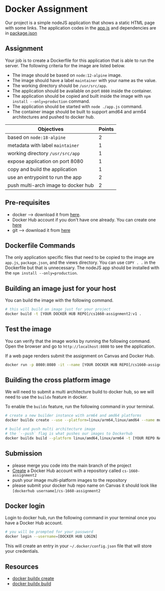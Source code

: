 # Docker Assignment

Our project is a simple nodeJS application that shows a static HTML page with some links. The application codes in the [app.js](app.js) and dependencies are in [package.json](package.json)

## Assignment
Your job is to create a Dockerfile for this application that is able to run the server. The following criteria for the image are listed below.

- The image should be based on `node:12-alpine` image. 
- The image should have a label `maintainer` with your name as the value.
- The working directory should be `/usr/src/app`.
- The application should be available on port `8080` inside the container.
- The application should be copied and built inside the image with `npm install --only=production` command.
- The application should be started with `node ./app.js` command.
- The container image should be built to support amd64 and arm64 architectures and pushed to docker hub.

| Objectives                                     | Points |
|------------------------------------------------|--------|
| based on `node:18-alpine`                      | 2      |
| metadata with label `maintainer`               | 1      |
| working directory `/usr/src/app`               | 1      |
| expose application on port 8080 | 1      |
| copy and build the application                 | 1      |
| use an entrypoint to run the app               | 2      |
| push multi-arch image to docker hub            | 2      |

## Pre-requisites
- docker -->  download it from [here](https://www.docker.com/products/docker-desktop).
- Docker Hub account if you don't have one already. You can create one [here](https://hub.docker.com/signup)
- git --> download it from [here](https://git-scm.com/downloads)


## Dockerfile Commands
The only application specific files that need to be copied to the image are `app.js`, `package.json`, and the views directory. You can use `COPY . .` in the Dockerfile but that is unnecessary. The nodeJS app should be installed with the `npm install --only=production`.

## Building an image just for your host
You can build the image with the following command. 

```bash
# this will build an image just for your project
docker build -t [YOUR DOCKER HUB REPO]/cs1660-assignment2:v1 .
```

## Test the image
You can verify that the image works by running the following command. Open the browser and go to `http://localhost:8080` to see the application.

If a web page renders submit the assignment on Canvas and Docker Hub.

```bash
docker run -p 8080:8080 -it --name [YOUR DOCKER HUB REPO]/cs1660-assignment2:v1 --rm app
```

## Building the cross platform image
We will need to submit a multi architecture build to docker hub, so we will need to use the `buildx` feature in docker. 

To enable the `buildx` feature, run the following command in your terminal.

```bash 
# create a new builder instance with arm64 and amd64 platforms
docker buildx create --use --platform=linux/arm64,linux/amd64 --name multi-platform-builder

# build and push multi architecture image
# the `--push` flag is what pushes our images to Dockerhub
docker buildx build --platform linux/amd64,linux/arm64 -t [YOUR REPO NAME]/cs1660-assignment2:v1 --push .

```
## Submission
- please merge you code into the main branch of the project
- [Create](https://docs.docker.com/docker-hub/quickstart/) a Docker Hub account with a repository called `cs-1660-assignment2`
- push your image multi-platform images to the repository
- please submit your docker hub repo name on Canvas it should look like `[dockerhub username]/cs-1660-assignment2`

## Docker login
Login to docker hub, run the following command in your terminal once you have a Docker Hub account.

```bash
# you will be prompted for your password
docker login --username=[DOCKER HUB LOGIN]
```

This will create an entry in your `~/.docker/config.json` file that will store your credentials.

## Resources
- [docker buildx create](https://docs.docker.com/engine/reference/commandline/buildx_create/)
- [docker buildx build](https://docs.docker.com/engine/reference/commandline/buildx_build/) 

